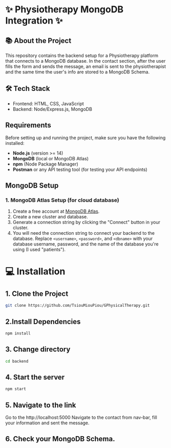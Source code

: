 # ✨ Physiotherapy MongoDB Integration ✨

## 📚 About the Project

This repository contains the backend setup for a Physiotherapy platform that connects to a MongoDB database. In the contact section, after the user fills the form and sends the message, an email is sent to the physiotherapist and the same time the user's info are stored to a MongoDB Schema. 

## 🛠️ Tech Stack
* Frontend: HTML, CSS, JavaScript
* Backend: Node/Express.js, MongoDB

## Requirements

Before setting up and running the project, make sure you have the following installed:

- **Node.js** (version >= 14)
- **MongoDB** (local or MongoDB Atlas)
- **npm** (Node Package Manager)
- **Postman** or any API testing tool (for testing your API endpoints)

## MongoDB Setup

### 1. **MongoDB Atlas Setup** (for cloud database)
1. Create a free account at [MongoDB Atlas](https://cloud.mongodb.com/).
2. Create a new cluster and database.
3. Generate a connection string by clicking the "Connect" button in your cluster.
4. You will need the connection string to connect your backend to the database. Replace `<username>`, `<password>`, and `<dbname>` with your database username, password, and the name of the database you're using (I used "patients").

# 💻 Installation 

## 1. Clone the Project

```bash
git clone https://github.com/TsiouMiouPiou/GPhysicalTherapy.git
```
## 2.Install Dependencies

```bash
npm install
```

## 3. Change directory

```bash
cd backend
```

## 4. Start the server

```bash
npm start
```

## 5. Navigate to the link 
Go to the http://localhost:5000
Navigate to the contact from nav-bar, fill your information and sent the message.

## 6. Check your MongoDB Schema.

